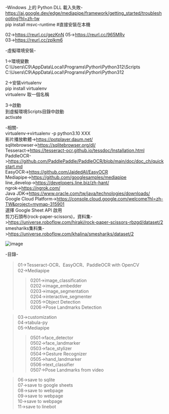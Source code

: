 -Windows 上的 Python DLL 載入失敗-  
https://ai.google.dev/edge/mediapipe/framework/getting_started/troubleshooting?hl=zh-tw  
pip install msvc-runtime  #直接安裝在本機  

02->https://reurl.cc/gezKnN  05->https://reurl.cc/965MRv  
03->https://reurl.cc/zplkm6  


-虛擬環境安裝-  
  
1->環境變數  
C:\Users\C9\AppData\Local\Programs\Python\Python312\Scripts  
C:\Users\C9\AppData\Local\Programs\Python\Python312  
  
2->安裝virtualenv  
pip install virtualenv  
virtualenv 取一個名稱  
  
3->啟動  
到虛擬環境Scripts目錄中啟動  
activate  
  
-相關-  
virtualenv->virtualenv -p python3.10 XXX  
影片播放軟體->https://potplayer.daum.net/  
sqlitebrowser->https://sqlitebrowser.org/dl/  
Tesseract->https://tesseract-ocr.github.io/tessdoc/Installation.html  
PaddleOCR->https://github.com/PaddlePaddle/PaddleOCR/blob/main/doc/doc_ch/quickstart.md  
EasyOCR->https://github.com/JaidedAI/EasyOCR  
Mediapipe->https://github.com/googlesamples/mediapipe  
line_develop->https://developers.line.biz/zh-hant/  
ngrok->https://ngrok.com/  
Java JDK->https://www.oracle.com/tw/java/technologies/downloads/  
Google Cloud Platform->https://console.cloud.google.com/welcome?hl=zh-TW&project=mymap-315901  
選擇 Google Sheet API 啟用  
剪刀石頭布(rock-paper-scissors)，資料集->https://universe.roboflow.com/hiraki/rock-paper-scissors-rbzgd/dataset/2  
smeshariks集料集->https://universe.roboflow.com/khalina/smeshariks/dataset/2  

![image](info.jpg)


-目錄-  
>01->Tesseract-OCR、EasyOCR、PaddleOCR with OpenCV  
>02->Mediapipe  
>>0201->image_classification  
>>0202->image_embedder  
>>0203->image_segmentation  
>>0204->interactive_segmenter  
>>0205->Object Detection  
>>0206->Pose Landmarks Detection  

>03->customization  
>04->tabula-py  
>05->Mediapipe  
>>0501->face_detector  
>>0502->face_landmarker  
>>0503->face_stylizer  
>>0504->Gesture Recognizer  
>>0505->hand_landmarker  
>>0506->text_classifier  
>>0507->Pose Landmarks from video  

>06->save to sqlite  
>07->save to google sheets  
>08->save to webpage  
>09->save to webpage  
>10->save to webpage  
>11->save to linebot  
